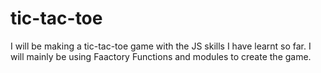 # tic-tac-toe
I will be making a tic-tac-toe game with the JS skills I have learnt so far. I will mainly be using Faactory Functions and modules to create the game.